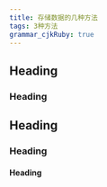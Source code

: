 ```yaml
---
title: 存储数据的几种方法
tags: 3种方法
grammar_cjkRuby: true
---
```


## 
## Heading
### Heading

## Heading
### Heading
#### Heading
